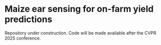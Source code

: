 # Maize ear sensing for on-farm yield predictions

Repository under construction. Code will be made available after the CVPR 2025 conference.
